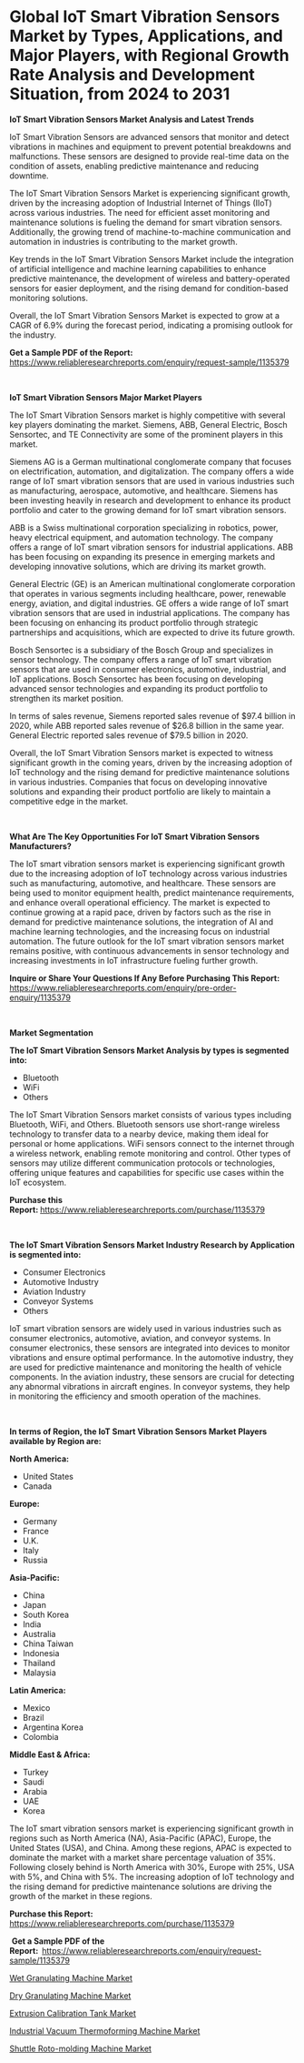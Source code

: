 <p><h1>Global IoT Smart Vibration Sensors Market by Types, Applications, and Major Players, with Regional Growth Rate Analysis and Development Situation, from 2024 to 2031</h1></p><p><strong>IoT Smart Vibration Sensors Market Analysis and Latest Trends</strong></p>
<p><p>IoT Smart Vibration Sensors are advanced sensors that monitor and detect vibrations in machines and equipment to prevent potential breakdowns and malfunctions. These sensors are designed to provide real-time data on the condition of assets, enabling predictive maintenance and reducing downtime.</p><p>The IoT Smart Vibration Sensors Market is experiencing significant growth, driven by the increasing adoption of Industrial Internet of Things (IIoT) across various industries. The need for efficient asset monitoring and maintenance solutions is fueling the demand for smart vibration sensors. Additionally, the growing trend of machine-to-machine communication and automation in industries is contributing to the market growth.</p><p>Key trends in the IoT Smart Vibration Sensors Market include the integration of artificial intelligence and machine learning capabilities to enhance predictive maintenance, the development of wireless and battery-operated sensors for easier deployment, and the rising demand for condition-based monitoring solutions.</p><p>Overall, the IoT Smart Vibration Sensors Market is expected to grow at a CAGR of 6.9% during the forecast period, indicating a promising outlook for the industry.</p></p>
<p><strong>Get a Sample PDF of the Report:&nbsp;</strong> <a href="https://www.reliableresearchreports.com/enquiry/request-sample/1135379">https://www.reliableresearchreports.com/enquiry/request-sample/1135379</a></p>
<p>&nbsp;</p>
<p><strong>IoT Smart Vibration Sensors Major Market Players</strong></p>
<p><p>The IoT Smart Vibration Sensors market is highly competitive with several key players dominating the market. Siemens, ABB, General Electric, Bosch Sensortec, and TE Connectivity are some of the prominent players in this market. </p><p>Siemens AG is a German multinational conglomerate company that focuses on electrification, automation, and digitalization. The company offers a wide range of IoT smart vibration sensors that are used in various industries such as manufacturing, aerospace, automotive, and healthcare. Siemens has been investing heavily in research and development to enhance its product portfolio and cater to the growing demand for IoT smart vibration sensors.</p><p>ABB is a Swiss multinational corporation specializing in robotics, power, heavy electrical equipment, and automation technology. The company offers a range of IoT smart vibration sensors for industrial applications. ABB has been focusing on expanding its presence in emerging markets and developing innovative solutions, which are driving its market growth.</p><p>General Electric (GE) is an American multinational conglomerate corporation that operates in various segments including healthcare, power, renewable energy, aviation, and digital industries. GE offers a wide range of IoT smart vibration sensors that are used in industrial applications. The company has been focusing on enhancing its product portfolio through strategic partnerships and acquisitions, which are expected to drive its future growth.</p><p>Bosch Sensortec is a subsidiary of the Bosch Group and specializes in sensor technology. The company offers a range of IoT smart vibration sensors that are used in consumer electronics, automotive, industrial, and IoT applications. Bosch Sensortec has been focusing on developing advanced sensor technologies and expanding its product portfolio to strengthen its market position.</p><p>In terms of sales revenue, Siemens reported sales revenue of $97.4 billion in 2020, while ABB reported sales revenue of $26.8 billion in the same year. General Electric reported sales revenue of $79.5 billion in 2020.</p><p>Overall, the IoT Smart Vibration Sensors market is expected to witness significant growth in the coming years, driven by the increasing adoption of IoT technology and the rising demand for predictive maintenance solutions in various industries. Companies that focus on developing innovative solutions and expanding their product portfolio are likely to maintain a competitive edge in the market.</p></p>
<p>&nbsp;</p>
<p><strong>What Are The Key Opportunities For IoT Smart Vibration Sensors Manufacturers?</strong></p>
<p><p>The IoT smart vibration sensors market is experiencing significant growth due to the increasing adoption of IoT technology across various industries such as manufacturing, automotive, and healthcare. These sensors are being used to monitor equipment health, predict maintenance requirements, and enhance overall operational efficiency. The market is expected to continue growing at a rapid pace, driven by factors such as the rise in demand for predictive maintenance solutions, the integration of AI and machine learning technologies, and the increasing focus on industrial automation. The future outlook for the IoT smart vibration sensors market remains positive, with continuous advancements in sensor technology and increasing investments in IoT infrastructure fueling further growth.</p></p>
<p><strong>Inquire or Share Your Questions If Any Before Purchasing This Report:</strong> <a href="https://www.reliableresearchreports.com/enquiry/pre-order-enquiry/1135379">https://www.reliableresearchreports.com/enquiry/pre-order-enquiry/1135379</a></p>
<p>&nbsp;</p>
<p><strong>Market Segmentation</strong></p>
<p><strong>The IoT Smart Vibration Sensors Market Analysis by types is segmented into:</strong></p>
<p><ul><li>Bluetooth</li><li>WiFi</li><li>Others</li></ul></p>
<p><p>The IoT Smart Vibration Sensors market consists of various types including Bluetooth, WiFi, and Others. Bluetooth sensors use short-range wireless technology to transfer data to a nearby device, making them ideal for personal or home applications. WiFi sensors connect to the internet through a wireless network, enabling remote monitoring and control. Other types of sensors may utilize different communication protocols or technologies, offering unique features and capabilities for specific use cases within the IoT ecosystem.</p></p>
<p><strong>Purchase this Report:&nbsp;</strong><a href="https://www.reliableresearchreports.com/purchase/1135379">https://www.reliableresearchreports.com/purchase/1135379</a></p>
<p>&nbsp;</p>
<p><strong>The IoT Smart Vibration Sensors Market Industry Research by Application is segmented into:</strong></p>
<p><ul><li>Consumer Electronics</li><li>Automotive Industry</li><li>Aviation Industry</li><li>Conveyor Systems</li><li>Others</li></ul></p>
<p><p>IoT smart vibration sensors are widely used in various industries such as consumer electronics, automotive, aviation, and conveyor systems. In consumer electronics, these sensors are integrated into devices to monitor vibrations and ensure optimal performance. In the automotive industry, they are used for predictive maintenance and monitoring the health of vehicle components. In the aviation industry, these sensors are crucial for detecting any abnormal vibrations in aircraft engines. In conveyor systems, they help in monitoring the efficiency and smooth operation of the machines.</p></p>
<p>&nbsp;</p>
<p><strong>In terms of Region, the IoT Smart Vibration Sensors Market Players available by Region are:</strong></p>
<p>
    <p> <strong> North America: </strong>
        <ul>
            <li>United States</li>
            <li>Canada</li>
        </ul>
        </p> 
    <p> <strong> Europe: </strong>
        <ul>
            <li>Germany</li>
            <li>France</li>
            <li>U.K.</li>
            <li>Italy</li>
            <li>Russia</li>
        </ul>
        </p> 
    <p> <strong> Asia-Pacific: </strong>
        <ul>
            <li>China</li>
            <li>Japan</li>
            <li>South Korea</li>
            <li>India</li>
            <li>Australia</li>
            <li>China Taiwan</li>
            <li>Indonesia</li>
            <li>Thailand</li>
            <li>Malaysia</li>
        </ul>
        </p> 
    <p> <strong> Latin America: </strong>
        <ul>
            <li>Mexico</li>
            <li>Brazil</li>
            <li>Argentina Korea</li>
            <li>Colombia</li>
        </ul>
        </p> 
    <p> <strong> Middle East & Africa: </strong>
        <ul>
            <li>Turkey</li>
            <li>Saudi</li>
            <li>Arabia</li>
            <li>UAE</li>
            <li>Korea</li>
        </ul>
    </p>
    </p>
<p><p>The IoT smart vibration sensors market is experiencing significant growth in regions such as North America (NA), Asia-Pacific (APAC), Europe, the United States (USA), and China. Among these regions, APAC is expected to dominate the market with a market share percentage valuation of 35%. Following closely behind is North America with 30%, Europe with 25%, USA with 5%, and China with 5%. The increasing adoption of IoT technology and the rising demand for predictive maintenance solutions are driving the growth of the market in these regions.</p></p>
<p><strong>Purchase this Report: </strong><a href="https://www.reliableresearchreports.com/purchase/1135379">https://www.reliableresearchreports.com/purchase/1135379</a></p>
<p>&nbsp;<strong>Get a Sample PDF of the Report:&nbsp;&nbsp;</strong><a href="https://www.reliableresearchreports.com/enquiry/request-sample/1135379">https://www.reliableresearchreports.com/enquiry/request-sample/1135379</a></p>
<p><strong></strong></p>
<p><p><a href="https://github.com/edytherolanlouisejk1miz0wig/Market-Research-Report-List-1/blob/main/wet-granulating-machine-market.md">Wet Granulating Machine Market</a></p><p><a href="https://github.com/peachesmcdowel1/Market-Research-Report-List-1/blob/main/dry-granulating-machine-market.md">Dry Granulating Machine Market</a></p><p><a href="https://github.com/redneck06/Market-Research-Report-List-2/blob/main/extrusion-calibration-tank-market.md">Extrusion Calibration Tank Market</a></p><p><a href="https://github.com/RoccoManning/Market-Research-Report-List-3/blob/main/industrial-vacuum-thermoforming-machine-market.md">Industrial Vacuum Thermoforming Machine Market</a></p><p><a href="https://github.com/gulaimolin/Market-Research-Report-List-3/blob/main/shuttle-roto-molding-machine-market.md">Shuttle Roto-molding Machine Market</a></p></p>